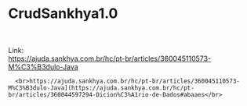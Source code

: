 <h1>CrudSankhya1.0</h1><br>

Link: <br>https://ajuda.sankhya.com.br/hc/pt-br/articles/360045110573-M%C3%B3dulo-Java</br>

      <br>https://ajuda.sankhya.com.br/hc/pt-br/articles/360045110573-M%C3%B3dulo-Java](https://ajuda.sankhya.com.br/hc/pt-br/articles/360044597294-Dicion%C3%A1rio-de-Dados#abaaes</br>
